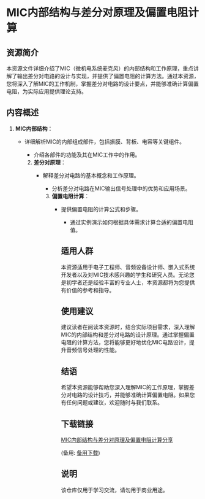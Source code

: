 # MIC内部结构与差分对原理及偏置电阻计算

## 资源简介

本资源文件详细介绍了MIC（微机电系统麦克风）的内部结构和工作原理，重点讲解了输出差分对电路的设计与实现，并提供了偏置电阻的计算方法。通过本资源，您将深入了解MIC的工作机制，掌握差分对电路的设计要点，并能够准确计算偏置电阻，为实际应用提供理论支持。

## 内容概述

1. **MIC内部结构**：
   - 详细解析MIC的内部组成部件，包括振膜、背板、电容等关键组件。
      - 介绍各部件的功能及其在MIC工作中的作用。

      2. **差分对原理**：
         - 解释差分对电路的基本概念和工作原理。
            - 分析差分对电路在MIC输出信号处理中的优势和应用场景。

            3. **偏置电阻计算**：
               - 提供偏置电阻的计算公式和步骤。
                  - 通过实例演示如何根据具体需求计算合适的偏置电阻值。

                  ## 适用人群

                  本资源适用于电子工程师、音频设备设计师、嵌入式系统开发者以及对MIC技术感兴趣的学生和研究人员。无论您是初学者还是经验丰富的专业人士，本资源都将为您提供有价值的参考和指导。

                  ## 使用建议

                  建议读者在阅读本资源时，结合实际项目需求，深入理解MIC的内部结构和差分对电路的设计原理。通过掌握偏置电阻的计算方法，您将能够更好地优化MIC电路设计，提升音频信号处理的性能。

                  ## 结语

                  希望本资源能够帮助您深入理解MIC的工作原理，掌握差分对电路的设计技巧，并能够准确计算偏置电阻。如果您有任何问题或建议，欢迎随时与我们联系。

                  ## 下载链接
                  [MIC内部结构与差分对原理及偏置电阻计算分享](https://pan.quark.cn/s/ea0f2573ab8b) 

                  (备用: [备用下载](https://pan.baidu.com/s/1_Bq-Vs6ss_z2HUWH20WLRA?pwd=1234))

                  ## 说明

                  该仓库仅用于学习交流，请勿用于商业用途。
